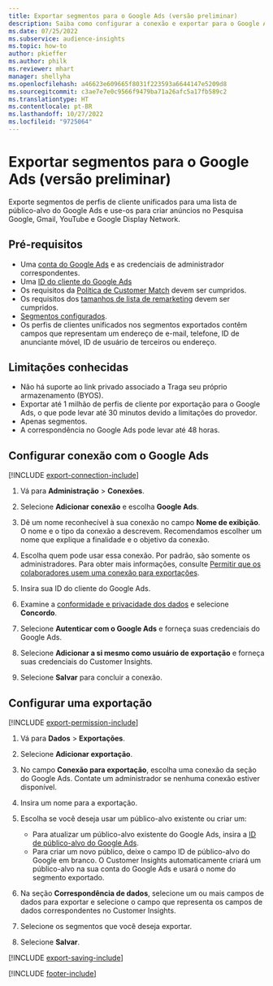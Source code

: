 ```yaml
---
title: Exportar segmentos para o Google Ads (versão preliminar)
description: Saiba como configurar a conexão e exportar para o Google Ads.
ms.date: 07/25/2022
ms.subservice: audience-insights
ms.topic: how-to
author: pkieffer
ms.author: philk
ms.reviewer: mhart
manager: shellyha
ms.openlocfilehash: a46623e609665f8031f223593a6644147e5209d8
ms.sourcegitcommit: c3ae7e7e0c9566f9479ba71a26afc5a17fb589c2
ms.translationtype: HT
ms.contentlocale: pt-BR
ms.lasthandoff: 10/27/2022
ms.locfileid: "9725064"
---
```

# <a name="export-segments-to-google-ads-preview"></a>Exportar segmentos para o Google Ads (versão preliminar)

Exporte segmentos de perfis de cliente unificados para uma lista de público-alvo do Google Ads e use-os para criar anúncios no Pesquisa Google, Gmail, YouTube e Google Display Network.

## <a name="prerequisites"></a>Pré-requisitos

- Uma [conta do Google Ads](https://ads.google.com/) e as credenciais de administrador correspondentes.
- Uma [ID do cliente do Google Ads](https://support.google.com/google-ads/answer/1704344)
- Os requisitos da [Política de Customer Match](https://support.google.com/adspolicy/answer/6299717) devem ser cumpridos.
- Os requisitos dos [tamanhos de lista de remarketing](https://support.google.com/google-ads/answer/7558048) devem ser cumpridos.
- [Segmentos configurados](segments.md).
- Os perfis de clientes unificados nos segmentos exportados contêm campos que representam um endereço de e-mail, telefone, ID de anunciante móvel, ID de usuário de terceiros ou endereço.

## <a name="known-limitations"></a>Limitações conhecidas

- Não há suporte ao link privado associado a Traga seu próprio armazenamento (BYOS).
- Exportar até 1 milhão de perfis de cliente por exportação para o Google Ads, o que pode levar até 30 minutos devido a limitações do provedor.
- Apenas segmentos.
- A correspondência no Google Ads pode levar até 48 horas.

## <a name="set-up-connection-to-google-ads"></a>Configurar conexão com o Google Ads

[!INCLUDE [export-connection-include](includes/export-connection-admn.md)]

1. Vá para **Administração** > **Conexões**.

1. Selecione **Adicionar conexão** e escolha **Google Ads**.

1. Dê um nome reconhecível à sua conexão no campo **Nome de exibição**. O nome e o tipo da conexão a descrevem. Recomendamos escolher um nome que explique a finalidade e o objetivo da conexão.

1. Escolha quem pode usar essa conexão. Por padrão, são somente os administradores. Para obter mais informações, consulte [Permitir que os colaboradores usem uma conexão para exportações](connections.md#allow-contributors-to-use-a-connection-for-exports).

1. Insira sua ID do cliente do Google Ads.

1. Examine a [conformidade e privacidade dos dados](connections.md#data-privacy-and-compliance) e selecione **Concordo**.

1. Selecione **Autenticar com o Google Ads** e forneça suas credenciais do Google Ads.

1. Selecione **Adicionar a si mesmo como usuário de exportação** e forneça suas credenciais do Customer Insights.

1. Selecione **Salvar** para concluir a conexão.

## <a name="configure-an-export"></a>Configurar uma exportação

[!INCLUDE [export-permission-include](includes/export-permission.md)]

1. Vá para **Dados** > **Exportações**.

1. Selecione **Adicionar exportação**.

1. No campo **Conexão para exportação**, escolha uma conexão da seção do Google Ads. Contate um administrador se nenhuma conexão estiver disponível.

1. Insira um nome para a exportação.

1. Escolha se você deseja usar um público-alvo existente ou criar um:
   - Para atualizar um público-alvo existente do Google Ads, insira a [ID de público-alvo do Google Ads](https://support.google.com/google-ads/answer/7558048?hl=en#:~:text=Audience%20lists%20is%20a%20section,Display%20Network%20through%20remarketing%20campaigns).
   - Para criar um novo público, deixe o campo ID de público-alvo do Google em branco. O Customer Insights automaticamente criará um público-alvo na sua conta do Google Ads e usará o nome do segmento exportado.

1. Na seção **Correspondência de dados**, selecione um ou mais campos de dados para exportar e selecione o campo que representa os campos de dados correspondentes no Customer Insights.

1. Selecione os segmentos que você deseja exportar.

1. Selecione **Salvar**.

[!INCLUDE [export-saving-include](includes/export-saving.md)]

[!INCLUDE [footer-include](includes/footer-banner.md)]
